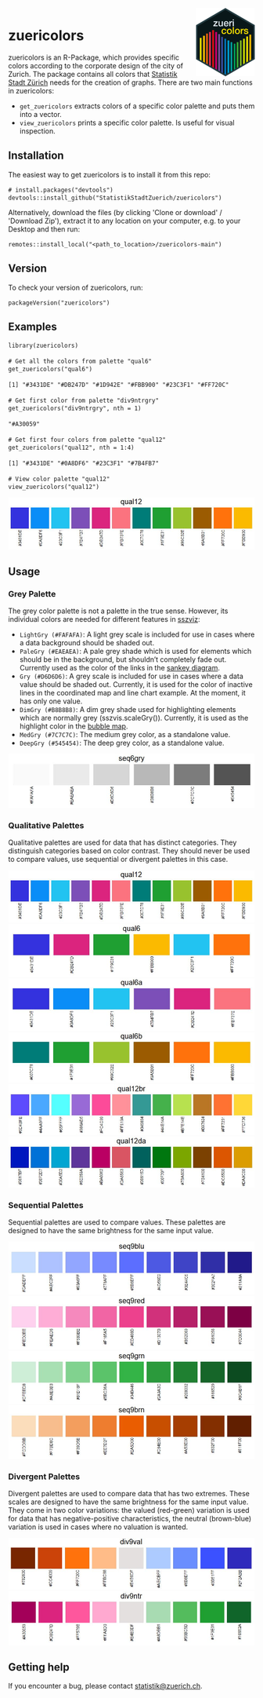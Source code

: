 <img src='pictures/Hexagon_zuericolors_b.png' align="right" height="138.5" />

# zuericolors
zuericolors is an R-Package, which provides specific colors according to the corporate design of the city of Zurich. The package contains all colors that [Statistik Stadt Zürich](https://www.stadt-zuerich.ch/prd/de/index/statistik.html) needs for the creation of graphs. There are two main functions in zuericolors:

* `get_zuericolors` extracts colors of a specific color palette and puts them into a vector.
* `view_zuericolors` prints a specific color palette. Is useful for visual inspection.

## Installation
The easiest way to get zuericolors is to install it from this repo:

```{r, eval = FALSE}
# install.packages("devtools")
devtools::install_github("StatistikStadtZuerich/zuericolors")
```

Alternatively, download the files (by clicking 'Clone or download' / 'Download Zip'), extract it to any location on your computer, e.g. to your Desktop and then run:

```{r, eval = FALSE}
remotes::install_local("<path_to_location>/zuericolors-main")
```

## Version
To check your version of zuericolors, run:

```{r, eval = FALSE}
packageVersion("zuericolors")
```

## Examples

```{r, message = FALSE}
library(zuericolors)

# Get all the colors from palette "qual6"
get_zuericolors("qual6")

[1] "#3431DE" "#DB247D" "#1D942E" "#FBB900" "#23C3F1" "#FF720C"

# Get first color from palette "div9ntrgry"
get_zuericolors("div9ntrgry", nth = 1)

"#A30059"

# Get first four colors from palette "qual12"
get_zuericolors("qual12", nth = 1:4)

[1] "#3431DE" "#0A8DF6" "#23C3F1" "#7B4FB7"

# View color palette "qual12"
view_zuericolors("qual12")
```


<img src='pictures/qual12.JPG' />

## Usage

### Grey Palette
The grey color palette is not a palette in the true sense. However, its individual colors are needed for different features in [sszviz](https://github.com/StatistikStadtZuerich/sszvis):

* `LightGry (#FAFAFA)`: A light grey scale is included for use in cases where a data background should be shaded out.
* `PaleGry (#EAEAEA)`: A pale grey shade which is used for elements which should be in the background, but shouldn’t completely fade out. Currently used as the color of the links in the [sankey diagram](https://statistikstadtzuerich.github.io/sszvis/#/sankey).
* `Gry (#D6D6D6)`: A grey scale is included for use in cases where a data value should be shaded out. Currently, it is used for the color of inactive lines in the coordinated map and line chart example. At the moment, it has only one value.
* `DimGry (#B8B8B8)`: A dim grey shade used for highlighting elements which are normally grey (sszvis.scaleGry()). Currently, it is used as the highlight color in the [bubble map](https://statistikstadtzuerich.github.io/sszvis/#/map-signature).
* `MedGry (#7C7C7C)`: The medium grey color, as a standalone value.
* `DeepGry (#545454)`: The deep grey color, as a standalone value.

<img src='pictures/seq6gry.JPG' />

### Qualitative Palettes
Qualitative palettes are used for data that has distinct categories. They distinguish categories based on color contrast. They should never be used to compare values, use sequential or divergent palettes in this case.

<img src='pictures/qual12.JPG' />

<img src='pictures/qual6.JPG' />

<img src='pictures/qual6a.JPG' />

<img src='pictures/qual6b.JPG' />

<img src='pictures/qual12br.JPG' />

<img src='pictures/qual12da.JPG' />

### Sequential Palettes
Sequential palettes are used to compare values. These palettes are designed to have the same brightness for the same input value.

<img src='pictures/seq9blu.JPG' />

<img src='pictures/seq9red.JPG' />

<img src='pictures/seq9grn.JPG' />

<img src='pictures/seq9brn.JPG' />

### Divergent Palettes
Divergent palettes are used to compare data that has two extremes. These scales are
designed to have the same brightness for the same input value. They come in two color variations:
the valued (red-green) variation is used for data that has negative-positive characteristics, the
neutral (brown-blue) variation is used in cases where no valuation is wanted.

<img src='pictures/div9val.JPG' />

<img src='pictures/div9ntr.JPG' />

## Getting help
If you encounter a bug, please contact statistik@zuerich.ch.
